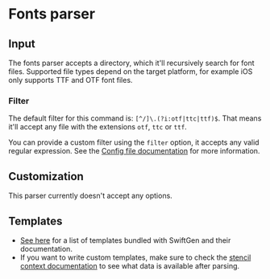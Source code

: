 # Fonts parser

## Input

The fonts parser accepts a directory, which it'll recursively search for font files. Supported file types depend on the target platform, for example iOS only supports TTF and OTF font files.

### Filter

The default filter for this command is: `[^/]\.(?i:otf|ttc|ttf)$`. That means it'll accept any file with the extensions `otf`, `ttc` or `ttf`.

You can provide a custom filter using the `filter` option, it accepts any valid regular expression. See the [Config file documentation](../ConfigFile.md) for more information.

## Customization

This parser currently doesn't accept any options.

## Templates

* [See here](../templates/fonts) for a list of templates bundled with SwiftGen and their documentation.
* If you want to write custom templates, make sure to check the [stencil context documentation](../SwiftGenKit%20Contexts/fonts.md) to see what data is available after parsing.
